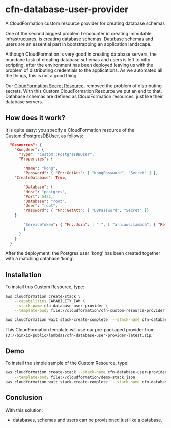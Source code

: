 # cfn-database-user-provider
A CloudFormation custom resource provider for creating database schemas

One of the second biggest problem I encounter in creating immutable infrastructures, is creating database schemas. Database schemas and users are an essential part in bootstrapping an application landscape.

Although CloudFormation is very good in creating database servers, the mundane task of creating database schemas and users is left to nifty scripting, after the environment has been deployed leaving us with the problem of distributing credentials to the applications.  As we automated all the things, this is not a good thing.

Our [CloudFormation Secret Resource](https://github.com/binxio/cfn-custom-secret-provider), removed the problem of distributing secrets.  With this Custom CloudFormation Resource we put an end to that. Database schemas are defined as CloudFormation resources, just like their database servers.  

## How does it work?
It is quite easy: you specify a CloudFormation resource of the [Custom::PostgresDBUser](docs/Custom%3A%3APostgrsDBUser.md), as follows:

```json
  "Resources": {
    "KongUser": {
      "Type": "Custom::PostgresDBUser",
      "Properties": {

        "Name": "kong",
        "Password": { "Fn::GetAtt": [ "KongPassword", "Secret" ] },
	"CreateDatabase": True,

        "Database": {
		"Host": "postgres",
		"Port": 5432,
		"Database": "root",
		"User": "root",
		"Password": { "Fn::GetAtt": [ "DBPassword", "Secret" ]}
	}

        "ServiceToken": { "Fn::Join": [ ":", [ "arn:aws:lambda", { "Ref": "AWS::Region" }, { "Ref": "AWS::AccountId" }, "function:CFNCustomDBUserProvider" ] ]
        }
      }
    }
  }
```

After the deployment, the Postgres user 'kong' has been created together with a matching database 'kong'.



## Installation
To install this Custom Resource, type:

```sh
aws cloudformation create-stack \
	--capabilities CAPABILITY_IAM \
	--stack-name cfn-database-user-provider \
	--template-body file://cloudformation/cfn-custom-resource-provider.json 

aws cloudformation wait stack-create-complete  --stack-name cfn-database-user-provider 
```

This CloudFormation template will use our pre-packaged provider from `s3://binxio-public/lambdas/cfn-database-user-provider-latest.zip`.


## Demo
To install the simple sample of the Custom Resource, type:

```sh
aws cloudformation create-stack --stack-name cfn-database-user-provider-demo \
	--template-body file://cloudformation/demo-stack.json
aws cloudformation wait stack-create-complete  --stack-name cfn-database-user-provider-demo
```

## Conclusion
With this solution: 

- databases, schemas and users can be provisioned just like a database.
